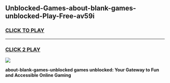 
## Unblocked-Games-about-blank-games-unblocked-Play-Free-av59i
<h3>
<a href="https://premium76.site?title=about-blank-games-unblocked&ref=12A">CLICK TO PLAY</a></h3>
<hr>

<h3>
<a href="https://premium76.site?title=about-blank-games-unblocked&ref=12A">CLICK 2 PLAY</a>
  
</h3>

<a href="https://premium76.site?title=about-blank-games-unblocked&ref=12A"><img src="https://clearcache.store/games.png"></a>


**about-blank-games-unblocked games unblocked: Your Gateway to Fun and Accessible Online Gaming**
